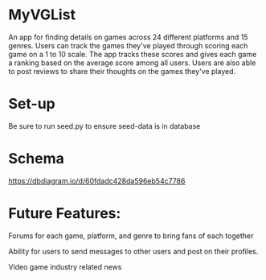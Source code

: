 # MyVGList

An app for finding details on games across 24 different platforms and 15 genres. Users can track the games they've played through scoring each game on a 1 to 10 scale.
The app tracks these scores and gives each game a ranking based on the average score among all users. Users are also able to post reviews to share their thoughts on the
games they've played. 

# Set-up

Be sure to run seed.py to ensure seed-data is in database

# Schema

https://dbdiagram.io/d/60fdadc428da596eb54c7786

# Future Features:

Forums for each game, platform, and genre to bring fans of each together

Ability for users to send messages to other users and post on their profiles.

Video game industry related news

